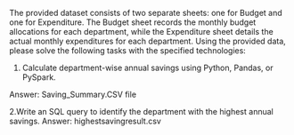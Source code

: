 The provided dataset consists of two separate sheets: one for Budget and one for Expenditure. The Budget sheet records the monthly budget allocations for each department, while the Expenditure sheet details the actual monthly expenditures for each department. Using the provided data, please solve the following tasks with the specified technologies:

1. Calculate department-wise annual savings using Python, Pandas, or PySpark.

Answer: Saving_Summary.CSV file

2.Write an SQL query to identify the department with the highest annual savings.
Answer: highestsavingresult.csv
